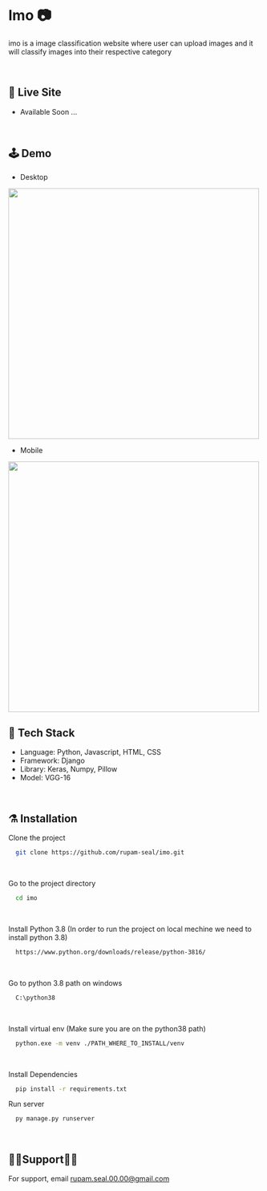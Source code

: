 # Imo 📷
<p>
imo is a image classification website where user can upload images and it will classify images into their respective category
</p>

<br>

## 🚨 Live Site

- Available Soon ...

<br>

## 🕹️ Demo

- Desktop

<img src="https://user-images.githubusercontent.com/72932336/226198402-f1a1fa4b-a4b0-41a1-9c92-2cbf5e256b83.png" height="500px"/>

- Mobile

<img src="https://user-images.githubusercontent.com/72932336/226198424-18e9081f-210b-446a-a19e-63ba1b4cba34.png" height="500px"/>

<br>

## 🦾 Tech Stack

- Language: Python, Javascript, HTML, CSS
- Framework: Django
- Library: Keras, Numpy, Pillow
- Model: VGG-16

<br>

## ⚗️ Installation

Clone the project

```bash
  git clone https://github.com/rupam-seal/imo.git
```

<br>

Go to the project directory

```bash
  cd imo

```

<br>

Install Python 3.8 (In order to run the project on local mechine we need to install python 3.8)

```bash
  https://www.python.org/downloads/release/python-3816/

```

<br>

Go to python 3.8 path on windows

```bash
  C:\python38

```

<br>

Install virtual env (Make sure you are on the python38 path)

```bash
  python.exe -m venv ./PATH_WHERE_TO_INSTALL/venv

```

<br>

Install Dependencies

```bash
  pip install -r requirements.txt

```

Run server

```bash
  py manage.py runserver
```

<br>

## 💁‍♂️Support💁‍♀️

For support, email rupam.seal.00.00@gmail.com

